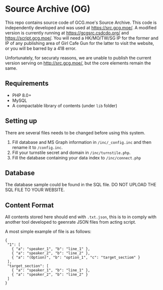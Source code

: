 # Source Archive (OG)
 This repo contains source code of GCG.moe's Source Archive. This code is independently developed and was used at https://src.gcg.moe/. A modified version is currently running at https://gcgsrc.csdcdo.org/ and https://script.gcg.moe/. You will need a HK/MO/TW/SG IP for the former and IP of any publishing area of Girl Cafe Gun for the latter to visit the website, or you will be barred by a 418 error.
 
 Unfortunately, for securaty reasons, we are unable to publish the current version serving on http://src.gcg.moe/, but the core elements remain the same.

## Requirements
 - PHP 8.0+
 - MySQL
 - A compactable library of contents (under `lib` folder)

## Setting up
There are several files needs to be changed before using this system.

1. Fill database and MS Graph information in `/inc/_config.inc` and then rename it to `/config.inc`.
2. Fill your turnstile secret and domain in `/inc/turnstile.php`.
3. Fill the database containing your data index to `/inc/connect.php`

## Database
The database sample could be found in the SQL file. DO NOT UPLOAD THE SQL FILE TO YOUR WEBSITE.
 
## Content Format
 All contents stored here should end with `.txt.json`, this is to in comply with another tool developed to geenrate JSON files from acting script.
 
 A most simple example of file is as follows:
 
 ```
{
  "1": [
    { "a": "speaker_1", "b": "line_1" },
    { "a": "speaker_2", "b": "line_2" },
    { "a": "(Option)", "b": "option_1", "c": "target_sectiom" }
  ],
  "target_section": [
    { "a": "speaker_1", "b": "line_1" },
    { "a": "speaker_2", "b": "line_2" }
  ]
}
```

